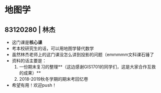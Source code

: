 # 地图学  
## 83120280 | 林杰  
- 这门课是**核心课**  
- 考本校研究生的话，可以用地图学替代数学  
- 虽然林杰老师上的这门课没怎么讲到投影的问题（emmmmm文科课石锤了  
- 资料的话主要是：  
  1. 一份期末复习的整理**（这边感谢GIS1701的同学们，这是大家合作互救的成果）**  
  2. 2018-2019秋冬学期的期末考回忆卷  
- 希望有用！欢迎push！
